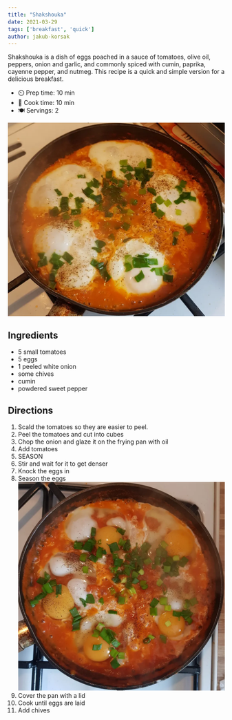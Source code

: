 ```yaml
---
title: "Shakshouka"
date: 2021-03-29
tags: ['breakfast', 'quick']
author: jakub-korsak
---
```


Shakshouka is a dish of eggs poached in a sauce of tomatoes, olive oil, peppers, onion and garlic, and commonly spiced with cumin, paprika, cayenne pepper, and nutmeg.
This recipe is a quick and simple version for a delicious breakfast.

- ⏲️ Prep time: 10 min
- 🍳 Cook time: 10 min
- 🍽️ Servings: 2

![Shakshouka](/recipes/pix/shakshouka-02.webp)

## Ingredients

- 5 small tomatoes
- 5 eggs
- 1 peeled white onion
- some chives
- cumin
- powdered sweet pepper

## Directions

1. Scald the tomatoes so they are easier to peel.
2. Peel the tomatoes and cut into cubes
3. Chop the onion and glaze it on the frying pan with oil
4. Add tomatoes
5. SEASON
6. Stir and wait for it to get denser
7. Knock the eggs in
8. Season the eggs
![Shakshouka](/recipes/pix/shakshouka-01.webp)
9. Cover the pan with a lid
10. Cook until eggs are laid
11. Add chives
